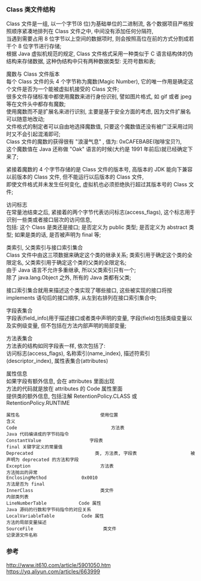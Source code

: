 ### Class 类文件结构  
Class 文件是一组, 以一个字节(8 位)为基础单位的二进制流, 各个数据项目严格按照顺序紧凑地排列在 Class 文件之中, 中间没有添加任何分隔符,  
当遇到需要占用 8 位字节以上空间的数据项时, 则会按照高位在前的方式分割成若干个 8 位字节进行存储;  
根据 Java 虚拟机规范的规定, Class 文件格式采用一种类似于 C 语言结构体的伪结构来存储数据, 这种伪结构中只有两种数据类型: 无符号数和表;  

魔数与 Class 文件版本  
每个 Class 文件的头 4 个字节称为魔数(Magic Number), 它的唯一作用是确定这个文件是否为一个能被虚拟机接受的 Class 文件;  
很多文件存储标准中都使用魔数来进行身份识别, 譬如图片格式, 如 gif 或者 jpeg 等在文件头中都存有魔数;  
使用魔数而不是扩展名来进行识别, 主要是基于安全方面的考虑, 因为文件扩展名可以随意地改动;  
文件格式的制定者可以自由地选择魔数值, 只要这个魔数值还没有被广泛采用过同时又不会引起混淆即可;  
Class 文件的魔数的获得很有 "浪漫气息" , 值为: 0xCAFEBABE(咖啡宝贝?),  
这个魔数值在 Java 还称做 "Oak" 语言的时候(大约是 1991 年前后)就已经确定下来了;  

紧接着魔数的 4 个字节存储的是 Class 文件的版本号,  高版本的 JDK 能向下兼容以前版本的 Class 文件, 但不能运行以后版本的 Class 文件,  
即使文件格式并未发生任何变化, 虚拟机也必须拒绝执行超过其版本号的 Class 文件;  

访问标志  
在常量池结束之后, 紧接着的两个字节代表访问标志(access_flags), 这个标志用于识别一些类或者接口层次的访问信息,  
包括: 这个 Class 是类还是接口; 是否定义为 public 类型; 是否定义为 abstract 类型; 如果是类的话, 是否被声明为 final 等;  

类索引,  父类索引与接口索引集合  
Class 文件中由这三项数据来确定这个类的继承关系; 类索引用于确定这个类的全限定名, 父类索引用于确定这个类的父类的全限定名;  
由于 Java 语言不允许多重继承, 所以父类索引只有一个;  
除了 java.lang.Object 之外, 所有的 Java 类都有父类;  

接口索引集合就用来描述这个类实现了哪些接口, 这些被实现的接口将按 implements 语句后的接口顺序, 从左到右排列在接口索引集合中;  

字段表集合  
字段表(field_info)用于描述接口或者类中声明的变量, 字段(field)包括类级变量以及实例级变量, 但不包括在方法内部声明的局部变量;  

方法表集合  
方法表的结构如同字段表一样, 依次包括了:  
访问标志(access_flags),  名称索引(name_index),  描述符索引(descriptor_index),  属性表集合(attributes)  

属性信息  
如果字段有额外信息, 会在 attributes 里面出现  
方法的代码就是放在 attributes 的 Code 属性里面  
提供类的额外信息, 包括注解 RetentionPolicy.CLASS 或 RetentionPolicy.RUNTIME  
```
属性名                              使用位置                                              含义  
Code                                   方法表                                        Java 代码编译成的字节码指令  
ConstantValue                  字段表                                        final 关键字定义的常量值  
Deprecated                       类, 方法表, 字段表                    被声明为 deprecated 的方法和字段  
Exception                          方法表                                        方法抛出的异常  
EnclosingMethod             0x0010                                        方法是否为 final  
InnerClass                         类文件                                         内部类列表  
LineNumberTable            Code 属性                                   Java 源码的行数和字节码指令的对应关系  
LocalVariableTable          Code 属性                                   方法的局部变量描述  
SourceFile                          类文件                                        记录源文件名称  
```
### 参考  
http://www.it610.com/article/5901050.htm  
https://yq.aliyun.com/articles/663999  



